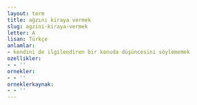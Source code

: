 ```yaml
---
layout: term
title: ağzını kiraya vermek
slug: agzini-kiraya-vermek
letter: A
lisan: Türkçe
anlamlar:
- kendini de ilgilendiren bir konuda düşüncesini söylememek
ozellikler:
- - ''
ornekler:
- - ''
orneklerkaynak:
- - ''
---
```

